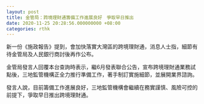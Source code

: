 ```yaml
---
layout: post
title: 金管局：跨境理財通籌備工作進展良好　爭取早日推出
date: 2020-11-25 20:28:56.000000000 +08:00
categories: rthk
---
```


新一份《施政報告》提到，會加快落實大灣區的跨境理財通，消息人士指，細節有待金管局及人民銀行商討後再作公布。

金管局發言人回覆本台查詢時表示，繼6月發表聯合公告，宣布跨境理財通業務試點後，三地監管機構正全力推行準備工作，著手制訂實施細節，並展開業界諮詢。

發言人說，目前籌備工作進展良好，三地監管機構會繼續在務實謹慎、風險可控的前提下，爭取早日推出跨境理財通。
